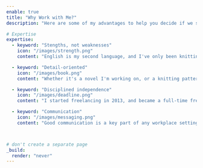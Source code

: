 ```yaml
---
enable: true
title: "Why Work with Me?"
description: "Here are some of my advantages to help you decide if we should work together or not."

# Expertise
expertise:
  - keyword: "Stengths, not weaknesses"
    icon: "/images/strength.png"
    content: "English is my second language, and I've only been knitting since 2021. These things could be weaknesses, hindrances, but I think they're actually strengths in disguise. I spend most of my time consuming things in English, whether through reading or listening, and have been doing so since 2005. I tend to spot sentences that are confusing or complete gibberish, especially to someone who's not a native speaker. And since I'm a relatively new knitter, I still remember what it's like to be a beginner–this is also my point of view when editing patterns: Would a beginner know what to do?"

  - keyword: "Detail-oriented"
    icon: "/images/book.png"
    content: "Whether it's a novel I'm working on, or a knitting pattern, I rarely take anything for granted. Sometimes I even look up things I know, to make sure I can be a 100% behind my decisions, and to make my editor's job easier. Consistency is important to me, so I usually create glossaries for most of my translations. In this sense, I remain a librarian–to me, my most memorable projects are the ones for which I had to do extensive research about Chinese history, the Hundred Years' War or the Cosmere."

  - keyword: "Disciplined independence"
    icon: "/images/deadline.png"
    content: "I started freelancing in 2013, and became a full-time freelancer in 2018. Through these years I've demonstrated that I am able to do quality work, to keep the deadlines, and to be a reliable team member. For me, working from home is not a disadvantage, but an opportunity, to really focus on what I have on my plate on any given day. It's not without its challenges, and some days are more difficult than others, but after 10+ years I feel like it's safe to say I've got this figured out."

  - keyword: "Communication"
    icon: "/images/messaging.png"
    content: "Good communication is a key part of any workplace setting, and even more so if people are working remotely from one another. I have always valued people who are proactive in their communication–I don't like radio silence, especially when it lasts for weeks, and it takes multiple reminders to get a simple answer. Conversely, I try to be proactive as well: I usually answer e-mails in 24-48 hours during the week (except on weekends), and if I'm out of the office for longer than that, I will always set an automatic message to let you know."



# don't create a separate page
_build:
  render: "never"
---
```


<!-- <a href="https://www.flaticon.com/free-icons/research" title="research icons">Research icons created by Freepik - Flaticon</a>
<a href="https://www.flaticon.com/free-icons/calendar" title="calendar icons">Calendar icons created by Freepik - Flaticon</a>
<a href="https://www.flaticon.com/free-icons/strength" title="strength icons">Strength icons created by surang - Flaticon</a>
<a href="https://www.flaticon.com/free-icons/communications" title="communications icons">Communications icons created by Smashicons - Flaticon</a> -->
